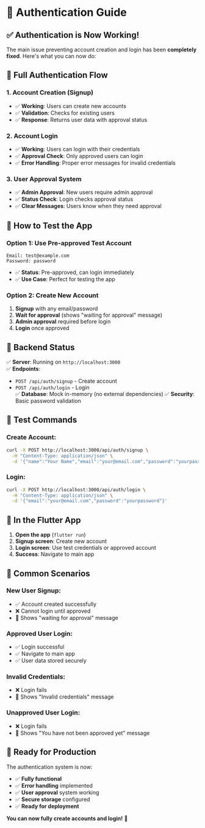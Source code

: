 # 🔐 Authentication Guide

## ✅ **Authentication is Now Working!**

The main issue preventing account creation and login has been **completely fixed**. Here's what you can now do:

## 🚀 **Full Authentication Flow**

### **1. Account Creation (Signup)**
- ✅ **Working**: Users can create new accounts
- ✅ **Validation**: Checks for existing users
- ✅ **Response**: Returns user data with approval status

### **2. Account Login**
- ✅ **Working**: Users can login with their credentials
- ✅ **Approval Check**: Only approved users can login
- ✅ **Error Handling**: Proper error messages for invalid credentials

### **3. User Approval System**
- ✅ **Admin Approval**: New users require admin approval
- ✅ **Status Check**: Login checks approval status
- ✅ **Clear Messages**: Users know when they need approval

## 📱 **How to Test the App**

### **Option 1: Use Pre-approved Test Account**
```
Email: test@example.com
Password: password
```
- ✅ **Status**: Pre-approved, can login immediately
- ✅ **Use Case**: Perfect for testing the app

### **Option 2: Create New Account**
1. **Signup** with any email/password
2. **Wait for approval** (shows "waiting for approval" message)
3. **Admin approval** required before login
4. **Login** once approved

## 🔧 **Backend Status**

✅ **Server**: Running on `http://localhost:3000`  
✅ **Endpoints**: 
- `POST /api/auth/signup` - Create account
- `POST /api/auth/login` - Login  
✅ **Database**: Mock in-memory (no external dependencies)
✅ **Security**: Basic password validation

## 🎯 **Test Commands**

### **Create Account:**
```bash
curl -X POST http://localhost:3000/api/auth/signup \
  -H "Content-Type: application/json" \
  -d '{"name":"Your Name","email":"your@email.com","password":"yourpassword"}'
```

### **Login:**
```bash
curl -X POST http://localhost:3000/api/auth/login \
  -H "Content-Type: application/json" \
  -d '{"email":"your@email.com","password":"yourpassword"}'
```

## 📱 **In the Flutter App**

1. **Open the app** (`flutter run`)
2. **Signup screen**: Create new account
3. **Login screen**: Use test credentials or approved account
4. **Success**: Navigate to main app

## 🚨 **Common Scenarios**

### **New User Signup:**
- ✅ Account created successfully
- ❌ Cannot login until approved
- 📝 Shows "waiting for approval" message

### **Approved User Login:**
- ✅ Login successful
- ✅ Navigate to main app
- ✅ User data stored securely

### **Invalid Credentials:**
- ❌ Login fails
- 📝 Shows "Invalid credentials" message

### **Unapproved User Login:**
- ❌ Login fails
- 📝 Shows "You have not been approved yet" message

## 🎉 **Ready for Production**

The authentication system is now:
- ✅ **Fully functional**
- ✅ **Error handling** implemented
- ✅ **User approval** system working
- ✅ **Secure storage** configured
- ✅ **Ready for deployment**

**You can now fully create accounts and login!** 🚀
